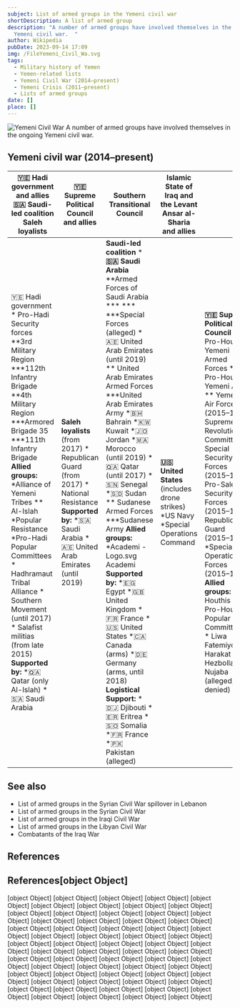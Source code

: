 ```yaml
---
subject: List of armed groups in the Yemeni civil war
shortDescription: A list of armed group
description: "A number of armed groups have involved themselves in the ongoing
  Yemeni civil war.  "
author: Wikipedia
pubDate: 2023-09-14 17:09
img: /FileYemeni_Civil_Wa.svg
tags:
  - Military history of Yemen
  - Yemen-related lists
  - Yemeni Civil War (2014–present)
  - Yemeni Crisis (2011–present)
  - Lists of armed groups
date: []
place: []
---
```


![Yemeni Civil War](https://wikipedia.org/wiki/Special:Redirect/file/Yemeni_Civil_War.svg?)
A number of armed groups have involved themselves in the ongoing Yemeni civil war.

## Yemeni civil war (2014–present)

| 🇾🇪 Hadi government and allies 🇸🇦 Saudi-led coalition Saleh loyalists | 🇾🇪 Supreme Political Council and allies | Southern Transitional Council | Islamic State of Iraq and the Levant Ansar al-Sharia and allies |                |                |                |                |                |
|       ---      |       ---      |       ---      |       ---      |       ---      |       ---      |       ---      |       ---      |       ---      |
| 🇾🇪 Hadi government * Pro-Hadi Security forces **3rd Military Region ***112th Infantry Brigade **4th Military Region ***Armored Brigade 35 ***111th Infantry Brigade **Allied groups:** *Alliance of Yemeni Tribes ** Al-Islah *Popular Resistance *Pro-Hadi Popular Committees * Hadhramaut Tribal Alliance * Southern Movement (until 2017)  * Salafist militias (from late 2015)  **Supported by:** *🇶🇦 Qatar (only Al-Islah)  *🇸🇦 Saudi Arabia | **Saleh loyalists** (from 2017) * Republican Guard (from 2017)   * National Resistance  **Supported by:** *🇸🇦 Saudi Arabia  *🇦🇪 United Arab Emirates (until 2019) | **Saudi-led coalition** ***🇸🇦 Saudi Arabia** **Armed Forces of Saudi Arabia *** *** ***Special Forces (alleged) *🇦🇪 United Arab Emirates (until 2019)  ** United Arab Emirates Armed Forces ***United Arab Emirates Army *🇧🇭 Bahrain  *🇰🇼 Kuwait  *🇯🇴 Jordan  *🇲🇦 Morocco (until 2019)  *🇶🇦 Qatar (until 2017) *🇸🇳 Senegal  *🇸🇩 Sudan  ** Sudanese Armed Forces ***Sudanese Army **Allied groups:** *Academi - Logo.svg Academi **Supported by:** *🇪🇬 Egypt  *🇬🇧 United Kingdom  *🇫🇷 France  *🇺🇸 United States  *🇨🇦 Canada (arms)  *🇩🇪 Germany (arms, until 2018)  **Logistical Support:** *🇩🇯 Djibouti  *🇪🇷 Eritrea  *🇸🇴 Somalia  *🇫🇷 France    *🇵🇰 Pakistan (alleged) | **🇺🇸 United States** (includes drone strikes) *US Navy *Special Operations Command | **🇾🇪 Supreme Political Council** * Pro-Houthi Yemeni Armed Forces ** Pro-Houthi Yemeni Army ** Yemeni Air Force (2015–17) * Supreme Revolutionary Committee * Special Security Forces (2015–17)  * Pro-Saleh Security Forces (2015–17)  * Republican Guard (2015–17)  *Special Operations Forces (2015–17)  **Allied groups:** * Houthis *🇾🇪 Pro-Houthi Popular Committees * Liwa Fatemiyoun  * Harakat Hezbollah al-Nujaba (alleged, denied) | **Alleged support:** * Syria *🇰🇵 North Korea *🇶🇦 Qatar  *🇷🇺 Russia  *🇮🇷 Iran<ref name=IranInfo>See: * * * * *  * Hezbollah<ref name=Hezbollah>See: * * * * * | **Southern Transitional Council** (from 2017) * Southern Movement **Popular Resistance ***Popular Committees *al-Hizam Brigade (Security Belt)  *Hadhrami Elite Forces  *Southern Resistance Forces (SRF)  *Shabwani Elite * Tihamah Resistance   **Allied groups:** *Spear Operations Group (against Al-Islah)  **Supported by:** *🇦🇪 United Arab Emirates | Islamic State of Iraq and the Levant (from 2014) * Military of ISIL * Wilayah al-Yemen * Wilayat Sanaa * Wilayat Aden-Abyan * Wilayah Lahij * Wilayah Green Brigade * Wilayah al-Bayda * Wilayah Shabwah * Wilayah Ataq * Wilayah Hadramawt **Supported by:** *🇶🇦 Qatar (accused by Saudi Arabia and allies, denied) | **al-Qaeda** * AQAP **Ansar al-Sharia ** al-Qaeda Emirate in Yemen ***Aden-Abyan Islamic Army *Council of Sunni Scholars and al-Jama'a *Hadrami Domestic Council faction *al-Dhahab tribesmen **Supported by:** * al-Shabaab  (alleged)  *🇶🇦 Qatar (accused by Saudi Arabia and allies, denied) |



## See also
 * List of armed groups in the Syrian Civil War spillover in Lebanon
 * List of armed groups in the Syrian Civil War
 * List of armed groups in the Iraqi Civil War
 * List of armed groups in the Libyan Civil War
 * Combatants of the Iraq War


## References
## References[object Object]
[object Object]
[object Object]
[object Object]
[object Object]
[object Object]
[object Object]
[object Object]
[object Object]
[object Object]
[object Object]
[object Object]
[object Object]
[object Object]
[object Object]
[object Object]
[object Object]
[object Object]
[object Object]
[object Object]
[object Object]
[object Object]
[object Object]
[object Object]
[object Object]
[object Object]
[object Object]
[object Object]
[object Object]
[object Object]
[object Object]
[object Object]
[object Object]
[object Object]
[object Object]
[object Object]
[object Object]
[object Object]
[object Object]
[object Object]
[object Object]
[object Object]
[object Object]
[object Object]
[object Object]
[object Object]
[object Object]
[object Object]
[object Object]
[object Object]
[object Object]
[object Object]
[object Object]
[object Object]
[object Object]
[object Object]
[object Object]
[object Object]
[object Object]
[object Object]
[object Object]
[object Object]
[object Object]
[object Object]